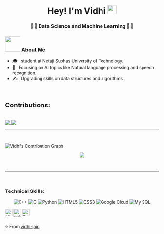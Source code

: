 


<h1 align="center">Hey! I'm Vidhi <img src="https://github.com/piyushP7pravin/piyushP7pravin/blob/master/Hi.gif" width="29px"> </h1>
<h3 align="center">🔺🔸 Data Science and Machine Learning 🔹🔸</h3>
<div>
<div align="left"> 
  <h3> <img src="https://media.giphy.com/media/mGcNjsfWAjY5AEZNw6/giphy.gif" width="50"> About Me </h3>

  - 🎓 &nbsp; student at Netaji Subhas University of Technology.
  - 🌱 &nbsp; Focusing on AI topics like Natural language processing and speech recognition.
  - ✍️ &nbsp; Upgrading skills on data structures and algorithms
  
    
</div> 
<br>
<h2>Contributions:</h2>

<br>
<a href="https://github-readme-stats.vercel.app/api?username=vidhsss&show_icons=true&theme=radical">
  <img align="center" src="https://github-readme-stats.vercel.app/api?username=vidhsss&show_icons=true&theme=radical" />
</a>
<a href="https://github-readme-stats.vercel.app/api/top-langs/?username=vidhsss&langs_count=10&theme=radical">
  <img align="center" src="https://github-readme-stats.vercel.app/api/top-langs/?username=vidhsss&langs_count=20&theme=radical" />
</a>

<br>
<hr>
<br>


 ![Vidhi's Contribution Graph](https://activity-graph.herokuapp.com/graph?username=vidhsss&theme=xcode)
 <p align ="center">
    <img align="center" src="https://github-readme-streak-stats.herokuapp.com/?user=vidhsss&theme=black-ice" />
  </p>
 
<br>
<hr>
<br>

### Technical Skills:
<!-- <code><img width="40px" src="https://github.com/vidhsss/vidhsss/blob/main/c.png" title="C++"/></code> -->
<p align="center">
  <img src="https://img.shields.io/badge/C%2B%2B-00599C?style=for-the-badge&logo=c%2B%2B&logoColor=white" alt="C++">
  <img src="https://img.shields.io/badge/C-00599C?style=for-the-badge&logo=c&logoColor=white" alt="C">
  <img src="https://img.shields.io/badge/Python-14354C?style=for-the-badge&logo=python&logoColor=white" alt="Python">
  <img src="https://img.shields.io/badge/HTML5-E34F26?style=for-the-badge&logo=html5&logoColor=white" alt="HTML5">
  <img src="https://img.shields.io/badge/CSS3-1572B6?style=for-the-badge&logo=css3&logoColor=white" alt="CSS3">
  <img src="https://img.shields.io/badge/Google_Cloud-4285F4?style=for-the-badge&logo=google-cloud&logoColor=white" alt="Google Cloud">
  <img src="https://img.shields.io/badge/MySQL-00000F?style=for-the-badge&logo=mysql&logoColor=white" alt="My SQL">
</p>
  

 <a href="https://www.linkedin.com/in/vidhijain23/">
   <img align="left" alt="Vidhi Jain | Linkedin" width="24px" src="https://github.com/piyushP7pravin/piyushP7pravin/blob/master/Linkedin.svg" />
  </a>
  <a href="mailto:vidhijain.contact@gmail.com">
    <img align="left" alt=vidhijain.contact | Gmail" width="26px" src="https://github.com/piyushP7pravin/piyushP7pravin/blob/master/Gmail.svg" />
  </a>                                                                                                                                    
  <a href="https://www.instagram.com/moodybluebrush/">
    <img align="left" alt="Taruvar Mittal | Instagram" width="24px" src="https://github.com/piyushP7pravin/piyushP7pravin/blob/master/Instagram.svg" />
  </a>
</div>
<br>
<br>

⭐ From [vidhi-jain](https://github.com/vidhsss)
